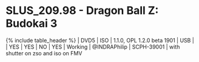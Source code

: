 # SLUS_209.98 - Dragon Ball Z: Budokai 3

{% include table_header %}
| DVD5 | ISO | 1.1.0, OPL 1.2.0 beta 1901 | USB |  | YES | YES | NO | YES | Working | @INDRAPhilip | SCPH-39001 | with shutter on zso and iso on FMV 

